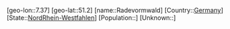 ﻿---
location: [51.2,7.37]
type: City
tags:
- geo/City


SpocWebEntityId: 33603
isDeleted: false
confidential: public

---
[geo-lon::7.37]
[geo-lat::51.2]
[name::Radevormwald]
[Country::[Germany](geo/Continent/Europe/Germany.md)]
[State::[NordRhein-Westfahlen](NordRhein-Westfahlen)]
[Population::]
[Unknown::]

